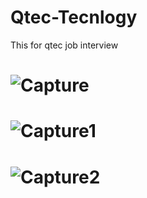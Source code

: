 # Qtec-Tecnlogy
This for qtec job interview
# ![Capture](https://user-images.githubusercontent.com/110272448/217591849-35760f8b-5ac4-4262-b732-799347aeb2bd.PNG)
# ![Capture1](https://user-images.githubusercontent.com/110272448/217592009-de13f4d9-dc22-405d-898c-a4618b256445.PNG)
# ![Capture2](https://user-images.githubusercontent.com/110272448/217592096-985bdb4b-4d36-4e7a-9ff9-9bf3232567fd.PNG)
